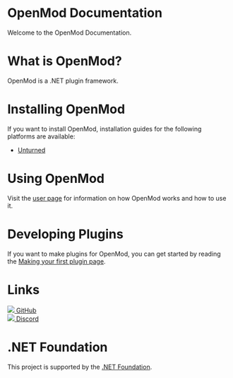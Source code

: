 # OpenMod Documentation
Welcome to the OpenMod Documentation.

# What is OpenMod?
OpenMod is a .NET plugin framework.

# Installing OpenMod
If you want to install OpenMod, installation guides for the following platforms are available:
- [Unturned](userdoc/installation/unturned.md)

# Using OpenMod
Visit the [user page](userdoc/intro.md) for information on how OpenMod works and how to use it.

# Developing Plugins
If you want to make plugins for OpenMod, you can get started by reading the [Making your first plugin page](devdoc/guides/getting-started.md).

# Links
[![](https://img.shields.io/github/stars/openmod/openmod?style=for-the-badge&logo=GitHub) GitHub](https://github.com/openmod/openmod)  
[![](https://img.shields.io/discord/666327627124047872?label=Discord&style=for-the-badge&logo=Discord) Discord](https://discord.com/invite/jRrCJVm)

# .NET Foundation
This project is supported by the [.NET Foundation](https://dotnetfoundation.org).
